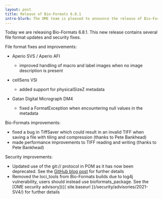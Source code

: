 ```yaml
---
layout: post
title: Release of Bio-Formats 6.8.1
intro-blurb: The OME team is pleased to announce the release of Bio-Formats 6.8.1
---
```


Today we are releasing Bio-Formats 6.8.1. This new release contains several file format updates and security fixes.

File format fixes and improvements:

* Aperio SVS / Aperio AFI
   - improved handling of macro and label images when no image description is present

* cellSens VSI
   - added support for physicalSizeZ metadata

* Gatan Digital Micrograph DM4
   - fixed a FormatException when encountering null values in the metadata

Bio-Formats improvements:

* fixed a bug in TiffSaver which could result in an invalid TIFF when saving a file with tiling and compression (thanks to Pete Bankhead)
* made performance improvements to TIFF reading and writing (thanks to Pete Bankhead)

Security improvements:

* Updated use of the git:// protocol in POM as it has now been deprecated. See the 
     [GitHub blog post](https://github.blog/2021-09-01-improving-git-protocol-security-github/) for further details
* Removed the loci_tools from Bio-Formats builds due to log4j vulnerability, users should instead use bioformats_package.
     See the [OME security advisory]({{ site.baseurl }}/security/advisories/2021-SV4/) for further details
